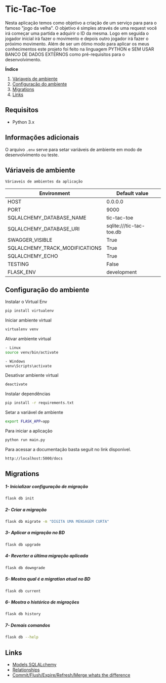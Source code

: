 # Tic-Tac-Toe

Nesta aplicação temos como objetivo a criação de um serviço para para o famoso "jogo da velha".
O objetivo é simples através de uma request você irá começar uma partida e adquirir o ID da mesma.
Logo em seguida o jogador inicial irá fazer o movimento e depois outro jogador irá fazer o próximo movimento.
Além de ser um ótimo modo para aplicar os meus conhecimentos este projeto foi feito na linguagem PYTHON e SEM USAR BANCO DE DADOS EXTERNOS como pré-requisitos para o desenvolvimento.

**Índice**
1. [Váriaveis de ambiente](#environments)
2. [Configuração do ambiente](#cs1)
3. [Migrations](#cs2)
4. [Links](#cs3)

## Requisitos
- Python 3.x

## Informações adicionais
O arquivo `.env` serve para setar variáveis de ambiente em modo de desenvolvimento ou teste.

## Váriaveis de ambiente <a name="environments"></a>
    Váriaveis de ambientes da aplicação
|              Environment              |                 Default value                 |
|---------------------------------------|-----------------------------------------------|
| HOST                                  | 0.0.0.0                                       |
| PORT                                  | 9000                                          |
| SQLALCHEMY_DATABASE_NAME              | tic-tac-toe                                   |
| SQLALCHEMY_DATABASE_URI               | sqlite:///tic-tac-toe.db                      |
| SWAGGER_VISIBLE                       | True                                          |
| SQLALCHEMY_TRACK_MODIFICATIONS        | True                                          |
| SQLALCHEMY_ECHO                       | True                                          |
| TESTING                               | False                                         |
| FLASK_ENV                             | development                                    |

## Configuração do ambiente <a name="cs1"></a>
Instalar o Virtual Env
````bash
pip install virtualenv
````

Iniciar ambiente virtual
````bash
virtualenv venv
````

Ativar ambiente virtual
````bash
- Linux
source venv/bin/activate

- Windows
venv\Scripts\activate
````

Desativar ambiente virtual
````bash
deactivate
````

Instalar dependências
````bash
pip install -r requirements.txt
````

Setar a variável de ambiente
````bash
export FLASK_APP=app
````

Para iniciar a aplicação
````bash
python run main.py
````

Para acessar a documentação basta seguit no link disponível.
````bash
http://localhost:5000/docs
````

## Migrations <a name="cs2"></a>

##### 1- Inicializar configuração de migração
```bash
flask db init
```

##### 2- Criar a migração
```bash
flask db migrate -m "DIGITA UMA MENSAGEM CURTA"
```

##### 3- Aplicar a migração no BD
```bash
flask db upgrade
```

##### 4- Reverter a última migração aplicada
```bash
flask db downgrade
```

##### 5- Mostra qual é a migration atual no BD
```bash
flask db current
```

##### 6- Mostra o histórico de migrações
```bash
flask db history
```

##### 7- Demais comandos
```bash
flask db --help
```

## Links <a name="cs3"></a>
- [Models SQLALchemy](https://flask-sqlalchemy.palletsprojects.com/en/2.x/models/)
- [Relationships](https://docs.sqlalchemy.org/en/13/orm/basic_relationships.html)
- [Commit/Flush/Expire/Refresh/Merge whats the difference](https://www.michaelcho.me/article/sqlalchemy-commit-flush-expire-refresh-merge-whats-the-difference)
